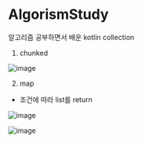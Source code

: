# AlgorismStudy
알고리즘 공부하면서 배운 kotlin collection 

1. chunked

![image](https://user-images.githubusercontent.com/54883589/165693896-647d3d70-5b1c-4231-841f-797444ea4ce8.png)

2. map
 - 조건에 따라 list를 return 

![image](https://user-images.githubusercontent.com/54883589/165711445-bb3900d1-1b40-4354-b424-d0fd9aeb3694.png)

![image](https://user-images.githubusercontent.com/54883589/165711183-5a4fd517-30d1-4fd9-9ffd-7a62874d8da6.png)
